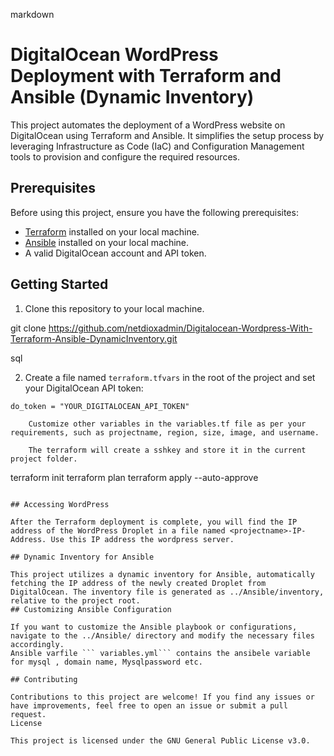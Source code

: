 markdown

# DigitalOcean WordPress Deployment with Terraform and Ansible (Dynamic Inventory)

This project automates the deployment of a WordPress website on DigitalOcean using Terraform and Ansible. It simplifies the setup process by leveraging Infrastructure as Code (IaC) and Configuration Management tools to provision and configure the required resources.

## Prerequisites

Before using this project, ensure you have the following prerequisites:

- [Terraform](https://www.terraform.io/) installed on your local machine.
- [Ansible](https://www.ansible.com/) installed on your local machine.
- A valid DigitalOcean account and API token.

## Getting Started

1. Clone this repository to your local machine.

git clone https://github.com/netdioxadmin/Digitalocean-Wordpress-With-Terraform-Ansible-DynamicInventory.git

sql


2. Create a file named `terraform.tfvars` in the root of the project and set your DigitalOcean API token:

```hcl
do_token = "YOUR_DIGITALOCEAN_API_TOKEN"

    Customize other variables in the variables.tf file as per your requirements, such as projectname, region, size, image, and username.

    The terraform will create a sshkey and store it in the current project folder.

```
terraform init
terraform plan
terraform apply --auto-approve

```

## Accessing WordPress

After the Terraform deployment is complete, you will find the IP address of the WordPress Droplet in a file named <projectname>-IP-Address. Use this IP address the wordpress server.

## Dynamic Inventory for Ansible

This project utilizes a dynamic inventory for Ansible, automatically fetching the IP address of the newly created Droplet from DigitalOcean. The inventory file is generated as ../Ansible/inventory, relative to the project root.
## Customizing Ansible Configuration

If you want to customize the Ansible playbook or configurations, navigate to the ../Ansible/ directory and modify the necessary files accordingly.
Ansible varfile ``` variables.yml``` contains the ansibele variable for mysql , domain name, Mysqlpassword etc.

## Contributing

Contributions to this project are welcome! If you find any issues or have improvements, feel free to open an issue or submit a pull request.
License

This project is licensed under the GNU General Public License v3.0.

